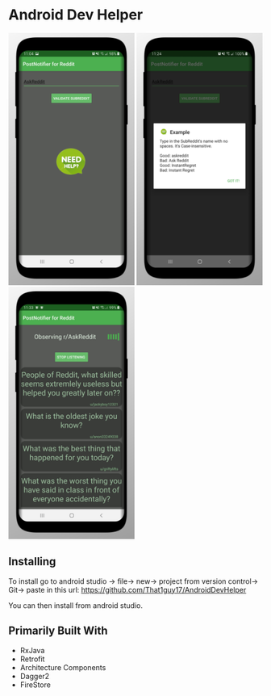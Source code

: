 # Android Dev Helper

<p float="left">
  <img src= "images/screenshot1.png" width="250" />
  <img src= "images/screenshot2.png" width="250" /> 
  <img src= "images/screenshot3.png" width="250" /> 

</p>

## Installing
To install go to android studio -> file-> new-> project from version control-> Git-> paste in this url: https://github.com/That1guy17/AndroidDevHelper    

You can then install from android studio.

## Primarily Built With
* RxJava 
* Retrofit
* Architecture Components
* Dagger2
* FireStore
